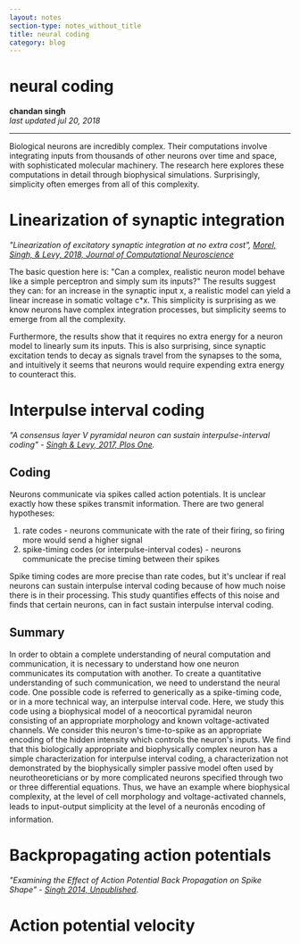 ```yaml
---
layout: notes
section-type: notes_without_title
title: neural coding
category: blog
---
```



# neural coding
**chandan singh**  
*last updated jul 20, 2018*

---


Biological neurons are incredibly complex. Their computations involve integrating inputs from thousands of other neurons over time and space, with sophisticated molecular machinery. The research here explores these computations in detail through biophysical simulations. Surprisingly, simplicity often emerges from all of this complexity.

# Linearization of synaptic integration

*"Linearization of excitatory synaptic integration at no extra cost", <a color="#219AB3" href="http://rdcu.be/FDUo"> Morel, Singh, & Levy, 2018, Journal of Computational Neuroscience</a>*

The basic question here is: "Can a complex, realistic neuron model behave like a simple perceptron and simply sum its inputs?" The results suggest they can: for an increase in the synaptic input x, a realistic model can yield a linear increase in somatic voltage c*x. This simplicity is surprising as we know neurons have complex integration processes, but simplicity seems to emerge from all the complexity.

Furthermore, the results show that it requires no extra energy for a neuron model to linearly sum its inputs. This is also surprising, since synaptic excitation tends to decay as signals travel from the synapses to the soma, and intuitively it seems that neurons would require expending extra energy to counteract this.

# Interpulse interval coding

*"A consensus layer V pyramidal neuron can sustain interpulse-interval coding" -  <a color="#219AB3" href="http://journals.plos.org/plosone/article?id=10.1371/journal.pone.0180839"> Singh & Levy, 2017, Plos One</a>.*

## Coding
Neurons communicate via spikes called action potentials. It is unclear exactly how these spikes transmit information. There are two general hypotheses: 
    
1. rate codes - neurons communicate with the rate of their firing, so firing more would send a higher signal 
2. spike-timing codes (or interpulse-interval codes) - neurons communicate the precise timing between their spikes

Spike timing codes are more precise than rate codes, but it's unclear if real neurons can sustain interpulse interval coding because of how much noise there is in their processing. This study quantifies effects of this noise and finds that certain neurons, can in fact sustain interpulse interval coding.

## Summary
In order to obtain a complete understanding of neural computation and communication, it is necessary to understand how one neuron communicates its computation with another. To create a quantitative understanding of such communication, we need to understand the neural code. One possible code is referred to generically as a spike-timing code, or in a more technical way, an interpulse interval code. Here, we study this code using a biophysical model of a neocortical pyramidal neuron consisting of an appropriate morphology and known voltage-activated channels. We consider this neuron's time-to-spike as an appropriate encoding of the hidden intensity which controls the neuron's inputs. We find that this biologically appropriate and biophysically complex neuron has a simple characterization for interpulse interval coding, a characterization not demonstrated by the biophysically simpler passive model often used by neurotheoreticians or by more complicated neurons specified through two or three differential equations. Thus, we have an example where biophysical complexity, at the level of cell morphology and voltage-activated channels, leads to input-output simplicity at the level of a neuronâs encoding of information.

# Backpropagating action potentials

*"Examining the Effect of Action Potential Back Propagation on Spike Shape" - <a color="#219AB3" href="/assets/singh_14_dendrite_backprop.pdf"> Singh 2014, Unpublished</a>.*

# Action potential velocity